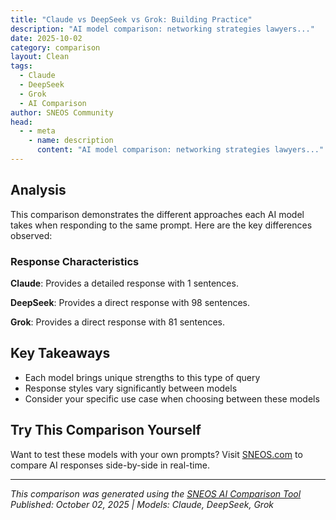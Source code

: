 ```yaml
---
title: "Claude vs DeepSeek vs Grok: Building Practice"
description: "AI model comparison: networking strategies lawyers..."
date: 2025-10-02
category: comparison
layout: Clean
tags:
  - Claude
  - DeepSeek
  - Grok
  - AI Comparison
author: SNEOS Community
head:
  - - meta
    - name: description
      content: "AI model comparison: networking strategies lawyers..."
---
```


<ChatComparison
  title="Claude vs DeepSeek vs Grok: Building Practice"
  prompt="networking strategies lawyers"
  :responses='{
    "Claude": "Here are key networking strategies specifically tailored for lawyers:\n\n## **Professional Association Networking**\n- **Bar Associations**: Join local, state, and specialty bar associations\n- **Practice Area Groups**: Participate in committees focused on your legal specialty\n- **Leadership Roles**: Volunteer for board positions or committee chairs\n- **CLE Events**: Attend continuing legal education seminars regularly\n\n## **Industry-Specific Strategies**\n- **Client Industry Events**: Attend conferences in your clients\u0027 industries\n- **Cross-Referral Networks**: Build relationships with lawyers in complementary practice areas\n- **Alumni Networks**: Leverage law school and undergraduate connections\n- **Judicial Networking**: Maintain professional relationships with judges and court staff\n\n## **Digital Networking**\n- **LinkedIn Optimization**: Maintain an active, professional LinkedIn presence\n- **Legal Publications**: Write articles for legal journals and industry publications\n- **Webinars \u0026 Podcasts**: Host or participate in legal education content\n- **Social Media**: Share legal insights on Twitter or legal-focused platforms\n\n## **Relationship Building Tactics**\n- **Referral Partnerships**: Develop mutual referral relationships with other attorneys\n- **Client Appreciation**: Regular check-ins with former and current clients\n- **Mentorship**: Both seek mentors and mentor younger lawyers\n- **Community Involvement**: Participate in pro bono work and civic organizations\n\n## **Event-Based Networking**\n- **Legal Conferences**: Attend major industry conferences in your practice area\n- **Business Mixers**: Join local chamber of commerce events\n- **Sponsor Events**: Consider sponsoring relevant professional gatherings\n- **Host Events**: Organize seminars or roundtables on legal topics\n\n## **Follow-Up Best Practices**\n- **24-Hour Rule**: Follow up with new connections within 24 hours\n- **Value-First Approach**: Share relevant articles or introduce connections\n- **CRM Systems**: Use client relationship management tools to track contacts\n- **Regular Touch Points**: Schedule quarterly check-ins with key contacts\n\nWould you like me to elaborate on any of these strategies or discuss networking for a specific practice area?",
    "DeepSeek": "Of course. Networking is a critical skill for lawyers, as it directly leads to client development, referrals, strategic alliances, and career advancement. Here is a comprehensive guide to networking strategies for lawyers, broken down into philosophy, practical tactics, and best practices.\n\n### The Core Philosophy: Shift from \u0022Taker\u0022 to \u0022Giver\u0022\n\nThe most successful legal networkers don\u0027t ask, \u0022What can this person do for me?\u0022 Instead, they ask, **\u0022How can I be a valuable resource to this person and their network?\u0022** This \u0022giver\u0022 mindset builds genuine trust and reciprocity.\n\n*   **Be a Connector:** If you meet someone who needs an accountant and you know a great one, introduce them.\n*   **Be a Source of Information:** Share relevant articles, legal updates, or market intelligence without being asked.\n*   **Be a Sounding Board:** Offer a friendly, confidential ear for business challenges.\n\n---\n\n### I. Strategic Networking Venues \u0026 Opportunities\n\n#### 1. Bar Associations \u0026 Legal Organizations\nThis is the most obvious starting point, but be strategic.\n*   **Go Beyond General Meetings:** Join specific **sections or committees** (e.g., Litigation Section, Corporate Law Committee, Young Lawyers Division). This puts you in direct contact with lawyers in your field.\n*   **Volunteer for Leadership Roles:** Chairing a committee, speaking at a CLE, or organizing an event positions you as a leader and expands your reach exponentially.\n*   **Local, State, and National Levels:** Don\u0027t just stick to your local bar. State and national bars (like the ABA) offer access to a broader, more specialized network.\n\n#### 2. Industry-Specific \u0026 Business Associations\nYour clients have industries; you should know them.\n*   **Join Your Clients\u0027 Associations:** If you represent construction companies, join the Associated General Contractors. If you work with tech startups, join a technology council or incubator.\n*   **Participate Actively:** Attend conferences, sponsor events, and write for their newsletters. This puts you directly in front of potential clients who see you as an expert in *their* world.\n\n#### 3. Alumni Networks\nYour law school and undergraduate alumni networks are warm leads.\n*   **Attend Alumni Events:** These are often more relaxed and collegial.\n*   **Leverage Alumni Directories:** Use them to find and connect with alumni at target companies or firms.\n*   **Offer to Mentor:** Helping a recent graduate is a powerful way to build a long-term relationship.\n\n#### 4. Community \u0026 Non-Profit Involvement\nBuild your reputation while giving back.\n*   **Join a Non-Profit Board:** Choose a cause you are genuinely passionate about. You\u0027ll work alongside other community-minded professionals (bankers, CEOs, consultants) who can become great referral sources.\n*   **Pro Bono Work:** This not only fulfills ethical aspirations but also connects you with other public-spirited lawyers and community leaders.\n*   **Civic Organizations:** Groups like the Rotary Club, Chamber of Commerce, or local urban leagues are classic networking hubs for business leaders.\n\n#### 5. Social \u0026 Recreational Groups\nDon\u0027t underestimate personal connections.\n*   **Sports Leagues, Clubs, and Hobbies:** Whether it\u0027s a golf club, a running group, or a book club, shared interests are the foundation of strong relationships. People refer business to those they know, like, and trust.\n\n---\n\n### II. Modern \u0026 Digital Networking Strategies\n\n#### 1. LinkedIn: Your Digital Handshake\nThis is non-negotiable for modern lawyers.\n*   **Optimize Your Profile:** It\u0027s not a resume. Your headline and \u0022About\u0022 section should clearly state who you help and how. Use keywords potential clients would search for.\n*   **Share Content Thoughtfully:** Don\u0027t just post firm announcements. Share insights on recent case law, write articles on legal trends affecting your clients\u0027 industries, and comment intelligently on others\u0027 posts.\n*   **Engage, Don\u0027t Just Broadcast:** Congratulate connections on promotions, comment on their updates, and share their relevant content.\n*   **Use It for Research:** Before a meeting or event, look up attendees on LinkedIn to find common ground.\n\n#### 2. Writing \u0026 Speaking: The \u0022Expert\u0022 Strategy\nThe goal is to be seen as the go-to authority.\n*   **Publish Articles:** Write for your firm\u0027s blog, legal publications (like *Law360*), or industry trade journals.\n*   **Speak at CLEs and Industry Conferences:** This is one of the fastest ways to build credibility. The audience is literally filled with your target market.\n*   **Host Webinars:** A cost-effective way to demonstrate expertise to a targeted audience and capture leads.\n\n#### 3. Create Your Own Platform\nBecome a hub for your niche.\n*   **Start a Newsletter:** A monthly email with practical legal updates for your clients and contacts.\n*   **Organize a Roundtable:** Invite a small group of clients and contacts from non-competing businesses to discuss a common challenge.\n\n---\n\n### III. The \u0022How-To\u0022: Best Practices for Any Interaction\n\n#### 1. The Art of the Conversation\n*   **Ask Open-Ended Questions:** \u0022What\u0027s keeping you up at night in your business?\u0022 \u0022What are the biggest challenges in your industry?\u0022 Listen more than you talk.\n*   **Have a Clear \u0022Elevator Pitch\u0022:** Be able to concisely explain what you do in a way that is memorable and focuses on the client\u0027s benefit. (e.g., \u0022I help construction companies navigate contract disputes so they can avoid costly litigation and get paid.\u0022).\n*   **Don\u0027t Sell, Relate:** The goal of a first conversation is to find a connection and schedule a follow-up coffee, not to land a client on the spot.\n\n#### 2. Mastering the Follow-Up\nThis is where most networking fails. **Always follow up within 24-48 hours.**\n*   **Personalize It:** Reference something you discussed. \u0022It was great talking about [Topic] with you at the Bar event last night.\u0022\n*   **Add Value:** Include a link to an article you mentioned or think they\u0027d find interesting.\n*   **Suggest a Next Step:** \u0022I\u0027d enjoy continuing our conversation. Are you free for a coffee or virtual call next week?\u0022\n*   **Use LinkedIn:** Send a personalized connection request reminding them where you met.\n\n#### 3. Building a System\nNetworking is a long-term investment, not a one-off activity.\n*   **Use a CRM:** Even a simple one (like a spreadsheet or a tool like HubSpot) can help you track contacts, record personal details (e.g., \u0022has two kids, loves sailing\u0022), and schedule follow-ups.\n*   **Set Goals:** Aim to make one or two meaningful new connections per event. Aim to have one \u0022relationship-building\u0022 lunch or coffee per week.\n*   **Nurture Existing Relationships:** Don\u0027t just focus on new people. Regularly check in with your existing network. A quick \u0022saw this article and thought of you\u0022 email keeps you top-of-mind.\n\n### Pitfalls to Avoid\n\n*   **The Business Card Dispenser:** Don\u0027t just shove your card at people. Have a real conversation first.\n*   **Sticking Only with Lawyers:** Your best referral sources are often non-lawyers (accountants, bankers, consultants).\n*   **Being Impatient:** Networking ROI is measured in years, not weeks. Be consistent.\n*   **Failing to Listen:** If you\u0027re thinking about what you\u0027re going to say next, you\u0027re not listening.\n*   **Over-Promising:** Never guarantee a result or offer specific legal advice in a networking setting.\n\nBy adopting a strategic, generous, and systematic approach, networking transforms from a chore into one of the most rewarding and productive parts of your legal career.",
    "Grok": "Networking is a critical skill for lawyers to build their client base, establish professional relationships, enhance their reputation, and advance their careers. Effective networking strategies for lawyers involve a combination of in-person and online approaches, tailored to the legal field. Below are actionable strategies to help lawyers build and maintain a strong professional network:\n\n---\n\n### 1. Attend Industry-Specific Events\n- **Bar Association Meetings and Conferences**: Join local, state, or national bar associations (e.g., American Bar Association) and attend their events, seminars, and conferences to meet peers, judges, and potential clients.\n- **Legal Seminars and CLE Programs**: Participate in Continuing Legal Education (CLE) programs to meet other lawyers and stay updated on legal trends while showcasing your expertise.\n- **Chamber of Commerce Events**: Engage with local business leaders who may need legal services or referrals.\n- **Alumni Events**: Attend law school or university alumni gatherings to reconnect with former classmates and professors who may be in influential positions.\n\n**Tip**: Always carry business cards and be prepared with a concise elevator pitch about your practice area and value proposition.\n\n---\n\n### 2. Join Professional Organizations\n- **Specialty Groups**: Become a member of niche legal organizations related to your practice area (e.g., National Association of Criminal Defense Lawyers, American Intellectual Property Law Association).\n- **Leadership Roles**: Volunteer for committees or leadership positions within these organizations to increase visibility and build credibility.\n- **Non-Legal Groups**: Join organizations outside the legal field (e.g., Rotary Club, local charities) to connect with potential clients and community leaders.\n\n**Tip**: Focus on a few organizations where you can be actively involved rather than spreading yourself too thin.\n\n---\n\n### 3. Leverage Online Networking Platforms\n- **LinkedIn**: Create a professional profile highlighting your expertise, case successes, and articles. Connect with other lawyers, clients, and industry professionals. Share thought leadership content (e.g., legal updates, blog posts) to position yourself as an expert.\n- **Legal-Specific Platforms**: Join platforms like Martindale-Hubbell or Avvo to connect with peers and increase your online visibility to potential clients.\n- **Engage in Groups**: Participate in LinkedIn or Facebook groups focused on legal topics or local business communities to build relationships and share insights.\n\n**Tip**: Regularly update your profile and engage with others\u2019 content by commenting and sharing to stay visible in your network.\n\n---\n\n### 4. Build Relationships with Other Lawyers\n- **Referrals**: Develop relationships with lawyers in non-competing practice areas for mutual referrals (e.g., a family lawyer might refer clients to an estate planning lawyer).\n- **Mentorship**: Seek out mentors for guidance and introduce yourself to younger lawyers who may need assistance or collaboration in the future.\n- **Collaborate on Cases**: Work with other attorneys on complex cases to build trust and professional rapport.\n\n**Tip**: Be genuine in your interactions; focus on how you can help others rather than just what you can gain.\n\n---\n\n### 5. Develop a Strong Local Presence\n- **Community Involvement**: Volunteer for local causes, serve on nonprofit boards, or sponsor community events to meet potential clients and build goodwill.\n- **Speak at Events**: Offer to speak at local events, libraries, or business workshops on legal topics relevant to the audience (e.g., small business law, estate planning).\n- **Host Workshops or Seminars**: Organize free or low-cost legal clinics to provide value to the community while showcasing your expertise.\n\n**Tip**: Focus on niche areas of law where you can establish yourself as the go-to expert in your locality.\n\n---\n\n### 6. Nurture Client Relationships\n- **Follow Up**: After completing a case, follow up with clients to ensure satisfaction and ask for referrals or testimonials.\n- **Client Events**: Host appreciation events or informal gatherings for past and current clients to strengthen relationships and encourage word-of-mouth recommendations.\n- **Personal Touch**: Send personalized notes, holiday cards, or emails to stay top-of-mind with clients without being overly promotional.\n\n**Tip**: Always prioritize client confidentiality and ethical boundaries when networking with or through clients.\n\n---\n\n### 7. Collaborate with Other Professionals\n- **Accountants and Financial Advisors**: Partner with professionals who often work with clients needing legal services (e.g., estate planning, tax law).\n- **Real Estate Agents**: Build relationships with realtors for referrals in property law or real estate disputes.\n- **Business Consultants**: Connect with consultants who advise businesses that may require legal support for contracts, compliance, or litigation.\n\n**Tip**: Offer to provide free legal advice or resources to their clients as a way to build trust and establish a referral pipeline.\n\n---\n\n### 8. Publish and Share Thought Leadership\n- **Write Articles**: Contribute to legal journals, local newspapers, or online platforms on topics relevant to your practice area to gain visibility.\n- **Start a Blog or Podcast**: Create content about legal issues that affect your target audience (e.g., \u201CWhat Small Businesses Need to Know About Contracts\u201D).\n- **Media Appearances**: Offer commentary on legal issues for local TV, radio, or podcasts to position yourself as an authority.\n\n**Tip**: Share your published content on social media and with your network to amplify your reach.\n\n---\n\n### 9. Follow Up and Maintain Connections\n- **Regular Check-Ins**: Reach out periodically to contacts via email, phone, or coffee meetings to maintain relationships without needing an immediate favor.\n- **CRM Tools**: Use a Customer Relationship Management (CRM) system to track interactions and set reminders for follow-ups.\n- **Express Gratitude**: Send thank-you notes or small tokens of appreciation to those who refer clients or assist you professionally.\n\n**Tip**: Networking is a long-term game; focus on building genuine, mutually beneficial relationships rather than immediate results.\n\n---\n\n### 10. Be Strategic and Authentic\n- **Identify Your Target Audience**: Focus on networking with individuals or groups who align with your practice area (e.g., small business owners for corporate lawyers, families for estate planners).\n- **Quality Over Quantity**: Build deep, meaningful connections rather than collecting superficial contacts.\n- **Be Yourself**: Authenticity matters\u2014people are more likely to trust and refer someone they feel is genuine and approachable.\n\n**Tip**: Networking should feel like a natural part of relationship-building, not a forced sales pitch.\n\n---\n\n### Challenges and Ethical Considerations\n- **Confidentiality**: Always adhere to client confidentiality rules (e.g., ABA Model Rules of Professional Conduct) when discussing cases or networking.\n- **Conflict of Interest**: Be cautious when networking with potential clients or other lawyers to avoid conflicts.\n- **Time Management**: Balance networking with billable hours and other professional responsibilities.\n\n---\n\nBy implementing these strategies consistently, lawyers can create a robust network that supports career growth, client acquisition, and professional development. Networking is not a one-time activity but an ongoing process that requires time, effort, and sincerity. Tailor your approach based on your personality, practice area, and target audience for the best results."
  }'
  published-date="00:26"
/>

## Analysis

This comparison demonstrates the different approaches each AI model takes when responding to the same prompt. Here are the key differences observed:

### Response Characteristics

**Claude**: Provides a detailed response with 1 sentences. 

**DeepSeek**: Provides a direct response with 98 sentences. 

**Grok**: Provides a direct response with 81 sentences. 

## Key Takeaways

- Each model brings unique strengths to this type of query
- Response styles vary significantly between models
- Consider your specific use case when choosing between these models

## Try This Comparison Yourself

Want to test these models with your own prompts? Visit [SNEOS.com](https://sneos.com) to compare AI responses side-by-side in real-time.

---

*This comparison was generated using the [SNEOS AI Comparison Tool](https://sneos.com)*
*Published: October 02, 2025 | Models: Claude, DeepSeek, Grok*
